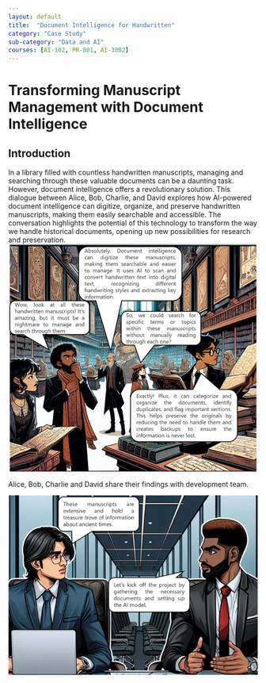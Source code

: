 ```yaml
---
layout: default
title:  "Document Intelligence for Handwritten"
category: "Case Study"
sub-category: "Data and AI"
courses: [AI-102, PR-801, AI-3002]
---
```


# Transforming Manuscript Management with Document Intelligence

## Introduction
In a library filled with countless handwritten manuscripts, managing and searching through these valuable documents can be a daunting task. However, document intelligence offers a revolutionary solution. This dialogue between Alice, Bob, Charlie, and David explores how AI-powered document intelligence can digitize, organize, and preserve handwritten manuscripts, making them easily searchable and accessible. The conversation highlights the potential of this technology to transform the way we handle historical documents, opening up new possibilities for research and preservation.
<a href="./images/di1.png" download>
  <img src="./images/di1.png" alt="A group of four people in a library analying old manuscripts">
</a>

Alice, Bob, Charlie and David share their findings with development team. 

<a href="./images/di2.png" download>
  <img src="./images/di2.png" alt="2 developers discussing">
</a>


